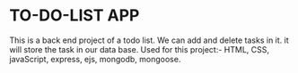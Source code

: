 # TO-DO-LIST APP
This is a back end project of a todo list. We can add and delete tasks in it. it will store the task in our data base.
Used for this project:- HTML, CSS, javaScript, express, ejs, mongodb, mongoose.

